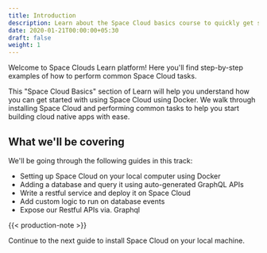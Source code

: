 ```yaml
---
title: Introduction
description: Learn about the Space Cloud basics course to quickly get started with the platform
date: 2020-01-21T00:00:00+05:30
draft: false
weight: 1
---
```


Welcome to Space Clouds Learn platform! Here you'll find step-by-step examples of how to perform common Space Cloud tasks.

This "Space Cloud Basics" section of Learn will help you understand how you can get started with using Space Cloud using Docker. We walk through installing Space Cloud and performing common tasks to help you start building cloud native apps with ease.

## What we'll be covering

We'll be going through the following guides in this track:
- Setting up Space Cloud on your local computer using Docker
- Adding a database and query it using auto-generated GraphQL APIs
- Write a restful service and deploy it on Space Cloud
- Add custom logic to run on database events
- Expose our Restful APIs via. Graphql

{{< production-note >}}

Continue to the next guide to install Space Cloud on your local machine.